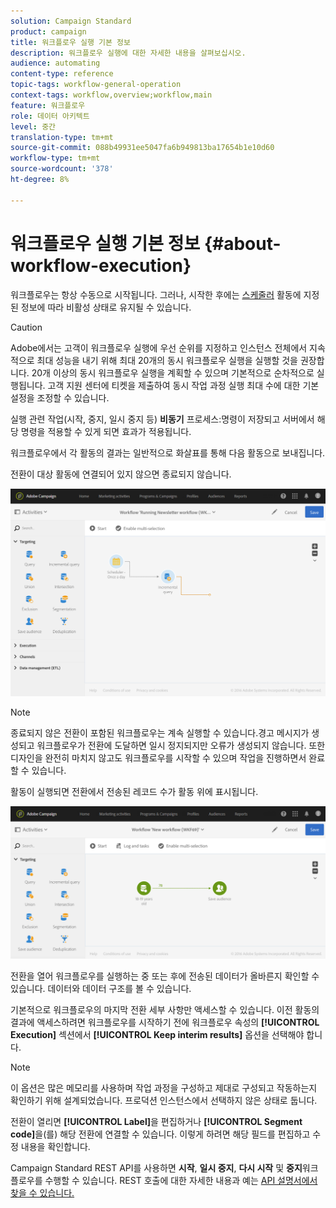 ```yaml
---
solution: Campaign Standard
product: campaign
title: 워크플로우 실행 기본 정보
description: 워크플로우 실행에 대한 자세한 내용을 살펴보십시오.
audience: automating
content-type: reference
topic-tags: workflow-general-operation
context-tags: workflow,overview;workflow,main
feature: 워크플로우
role: 데이터 아키텍트
level: 중간
translation-type: tm+mt
source-git-commit: 088b49931ee5047fa6b949813ba17654b1e10d60
workflow-type: tm+mt
source-wordcount: '378'
ht-degree: 8%

---
```



# 워크플로우 실행 기본 정보 {#about-workflow-execution}

워크플로우는 항상 수동으로 시작됩니다. 그러나, 시작한 후에는 [스케줄러](../../automating/using/scheduler.md) 활동에 지정된 정보에 따라 비활성 상태로 유지될 수 있습니다.

>[!CAUTION]
>
> Adobe에서는 고객이 워크플로우 실행에 우선 순위를 지정하고 인스턴스 전체에서 지속적으로 최대 성능을 내기 위해 최대 20개의 동시 워크플로우 실행을 실행할 것을 권장합니다. 20개 이상의 동시 워크플로우 실행을 계획할 수 있으며 기본적으로 순차적으로 실행됩니다. 고객 지원 센터에 티켓을 제출하여 동시 작업 과정 실행 최대 수에 대한 기본 설정을 조정할 수 있습니다.

실행 관련 작업(시작, 중지, 일시 중지 등) **비동기** 프로세스:명령이 저장되고 서버에서 해당 명령을 적용할 수 있게 되면 효과가 적용됩니다.

워크플로우에서 각 활동의 결과는 일반적으로 화살표를 통해 다음 활동으로 보내집니다.

전환이 대상 활동에 연결되어 있지 않으면 종료되지 않습니다.

![](assets/wkf_execution_1.png)

>[!NOTE]
>
>종료되지 않은 전환이 포함된 워크플로우는 계속 실행할 수 있습니다.경고 메시지가 생성되고 워크플로우가 전환에 도달하면 일시 정지되지만 오류가 생성되지 않습니다. 또한 디자인을 완전히 마치지 않고도 워크플로우를 시작할 수 있으며 작업을 진행하면서 완료할 수 있습니다.

활동이 실행되면 전환에서 전송된 레코드 수가 활동 위에 표시됩니다.

![](assets/wkf_transition_count.png)

전환을 열어 워크플로우를 실행하는 중 또는 후에 전송된 데이터가 올바른지 확인할 수 있습니다. 데이터와 데이터 구조를 볼 수 있습니다.

기본적으로 워크플로우의 마지막 전환 세부 사항만 액세스할 수 있습니다. 이전 활동의 결과에 액세스하려면 워크플로우를 시작하기 전에 워크플로우 속성의 **[!UICONTROL Execution]** 섹션에서 **[!UICONTROL Keep interim results]** 옵션을 선택해야 합니다.

>[!NOTE]
>
>이 옵션은 많은 메모리를 사용하며 작업 과정을 구성하고 제대로 구성되고 작동하는지 확인하기 위해 설계되었습니다. 프로덕션 인스턴스에서 선택하지 않은 상태로 둡니다.

전환이 열리면 **[!UICONTROL Label]**&#x200B;을 편집하거나 **[!UICONTROL Segment code]**&#x200B;을(를) 해당 전환에 연결할 수 있습니다. 이렇게 하려면 해당 필드를 편집하고 수정 내용을 확인합니다.

Campaign Standard REST API를 사용하면 **시작**, **일시 중지**, **다시 시작** 및 **중지**&#x200B;워크플로우를 수행할 수 있습니다. REST 호출에 대한 자세한 내용과 예는 [API 설명서에서 찾을 수 있습니다.](../../api/using/controlling-a-workflow.md)
